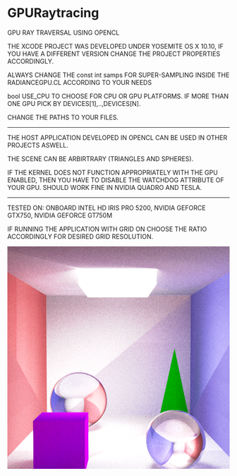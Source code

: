 # GPURaytracing
GPU RAY TRAVERSAL USING OPENCL 

THE XCODE PROJECT WAS DEVELOPED UNDER YOSEMITE OS X 10.10, IF YOU HAVE A DIFFERENT VERSION CHANGE THE PROJECT PROPERTIES ACCORDINGLY.


ALWAYS CHANGE THE const int samps FOR SUPER-SAMPLING INSIDE THE RADIANCEGPU.CL ACCORDING TO YOUR NEEDS

bool USE_CPU TO CHOOSE FOR CPU OR GPU PLATFORMS. IF MORE THAN ONE GPU PICK BY DEVICES[1],..,DEVICES[N].

CHANGE THE PATHS TO YOUR FILES.

----- 
 
THE HOST APPLICATION DEVELOPED IN OPENCL CAN BE USED IN OTHER PROJECTS ASWELL.


THE SCENE CAN BE ARBIRTRARY (TRIANGLES AND SPHERES).


IF THE KERNEL DOES NOT FUNCTION APPROPRIATELY WITH THE GPU ENABLED, THEN YOU HAVE TO DISABLE THE WATCHDOG ATTRIBUTE OF YOUR GPU. SHOULD WORK FINE IN NVIDIA QUADRO AND TESLA.

------

TESTED ON: ONBOARD INTEL HD IRIS PRO 5200, NVIDIA GEFORCE GTX750, NVIDIA GEFORCE GT750M


IF RUNNING THE APPLICATION WITH GRID ON CHOOSE THE RATIO ACCORDINGLY FOR DESIRED GRID RESOLUTION.

![1600spp](1600spp.png)
